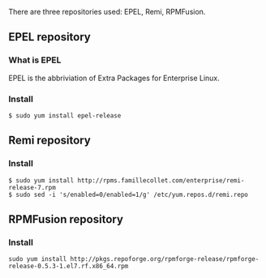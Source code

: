 There are three repositories used: EPEL, Remi, RPMFusion. 

## EPEL repository
### What is EPEL
EPEL is the abbriviation of Extra Packages for Enterprise Linux.
### Install
````
$ sudo yum install epel-release
````

## Remi repository
### Install
````
$ sudo yum install http://rpms.famillecollet.com/enterprise/remi-release-7.rpm
$ sudo sed -i 's/enabled=0/enabled=1/g' /etc/yum.repos.d/remi.repo
````

## RPMFusion repository
### Install
````
sudo yum install http://pkgs.repoforge.org/rpmforge-release/rpmforge-release-0.5.3-1.el7.rf.x86_64.rpm
````

